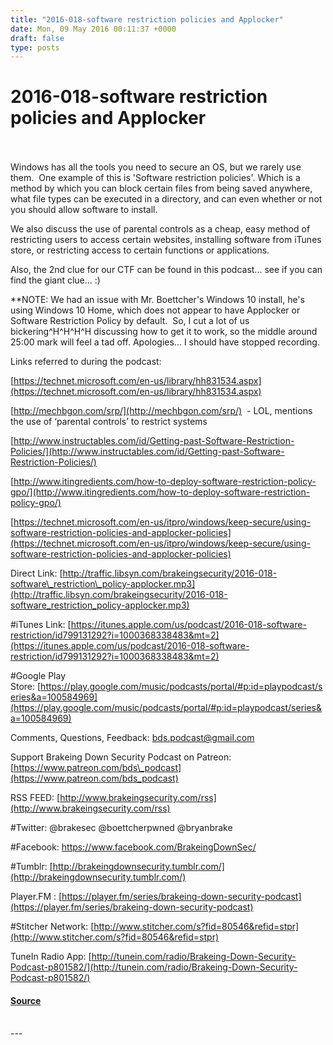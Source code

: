 ```yaml
---
title: "2016-018-software restriction policies and Applocker"
date: Mon, 09 May 2016 00:11:37 +0000
draft: false
type: posts
---
```

# 2016-018-software restriction policies and Applocker

<br/>

<br/>
Windows has all the tools you need to secure an OS, but we rarely use them.  One example of this is 'Software restriction policies'. Which is a method by which you can block certain files from being saved anywhere, what file types can be executed in a directory, and can even whether or not you should allow software to install.

We also discuss the use of parental controls as a cheap, easy method of restricting users to access certain websites, installing software from iTunes store, or restricting access to certain functions or applications.

Also, the 2nd clue for our CTF can be found in this podcast... see if you can find the giant clue... :)

\*\*NOTE: We had an issue with Mr. Boettcher's Windows 10 install, he's using Windows 10 Home, which does not appear to have Applocker or Software Restriction Policy by default.  So, I cut a lot of us bickering^H^H^H^H discussing how to get it to work, so the middle around 25:00 mark will feel a tad off. Apologies... I should have stopped recording.

Links referred to during the podcast:

[https://technet.microsoft.com/en-us/library/hh831534.aspx](https://technet.microsoft.com/en-us/library/hh831534.aspx)

[http://mechbgon.com/srp/](http://mechbgon.com/srp/)  - LOL, mentions the use of ‘parental controls’ to restrict systems

[http://www.instructables.com/id/Getting-past-Software-Restriction-Policies/](http://www.instructables.com/id/Getting-past-Software-Restriction-Policies/)

[http://www.itingredients.com/how-to-deploy-software-restriction-policy-gpo/](http://www.itingredients.com/how-to-deploy-software-restriction-policy-gpo/)

[https://technet.microsoft.com/en-us/itpro/windows/keep-secure/using-software-restriction-policies-and-applocker-policies](https://technet.microsoft.com/en-us/itpro/windows/keep-secure/using-software-restriction-policies-and-applocker-policies)

Direct Link: [http://traffic.libsyn.com/brakeingsecurity/2016-018-software\_restriction\_policy-applocker.mp3](http://traffic.libsyn.com/brakeingsecurity/2016-018-software_restriction_policy-applocker.mp3)

#iTunes Link: [https://itunes.apple.com/us/podcast/2016-018-software-restriction/id799131292?i=1000368338483&mt=2](https://itunes.apple.com/us/podcast/2016-018-software-restriction/id799131292?i=1000368338483&mt=2)

#Google Play Store: [https://play.google.com/music/podcasts/portal/#p:id=playpodcast/series&a=100584969](https://play.google.com/music/podcasts/portal/#p:id=playpodcast/series&a=100584969)

Comments, Questions, Feedback: [bds.podcast@gmail.com](mailto:bds.podcast@gmail.com)

Support Brakeing Down Security Podcast on Patreon: [https://www.patreon.com/bds\_podcast](https://www.patreon.com/bds_podcast)

RSS FEED: [http://www.brakeingsecurity.com/rss](http://www.brakeingsecurity.com/rss)

#Twitter: @brakesec @boettcherpwned @bryanbrake

#Facebook: https://www.facebook.com/BrakeingDownSec/

#Tumblr: [http://brakeingdownsecurity.tumblr.com/](http://brakeingdownsecurity.tumblr.com/)

Player.FM : [https://player.fm/series/brakeing-down-security-podcast](https://player.fm/series/brakeing-down-security-podcast)

#Stitcher Network: [http://www.stitcher.com/s?fid=80546&refid=stpr](http://www.stitcher.com/s?fid=80546&refid=stpr)

TuneIn Radio App: [http://tunein.com/radio/Brakeing-Down-Security-Podcast-p801582/](http://tunein.com/radio/Brakeing-Down-Security-Podcast-p801582/)

#### [Source](http://brakeingsecurity.com/2016-018-software-restriction-policies-and-applocker)

<br/>
---
